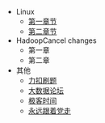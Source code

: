 - Linux
  - [第一章节](desgin-pattern/Java面试必备：手写单例模式.md)
  - [第二章节](desgin-pattern/工厂模式超详解（代码示例）.md)
- HadoopCancel changes
  	- 第一章
  	- 第二章
- 其他
    - [力扣刷题](https://leetcode-cn.com/problemset/all/)  
    - [大数据论坛](https://bbs.csdn.net/forums/hadoop/)
    - [极客时间](https://time.geekbang.org/dashboard/usercenter)
    - [永远跟着党走](https://tv.cctv.com/live/cctv13/)



  	

